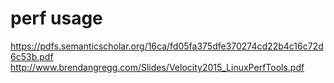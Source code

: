 # perf usage

https://pdfs.semanticscholar.org/16ca/fd05fa375dfe370274cd22b4c16c72d6c53b.pdf
http://www.brendangregg.com/Slides/Velocity2015_LinuxPerfTools.pdf
